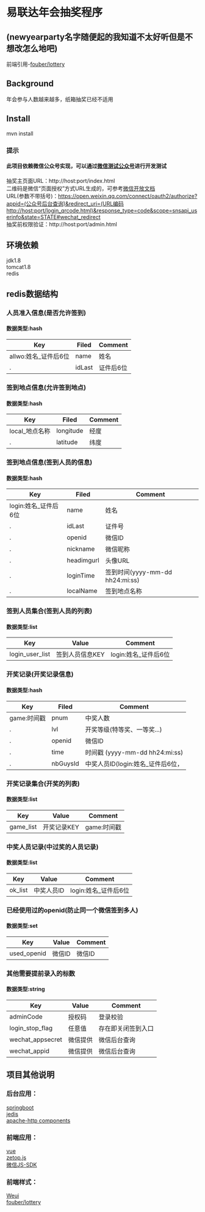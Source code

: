 # 易联达年会抽奖程序
## (newyearparty名字随便起的我知道不太好听但是不想改怎么地吧)
前端引用-[fouber/lottery](https://github.com/fouber/lottery)
## Background
年会参与人数越来越多，纸箱抽奖已经不适用
## Install
mvn install<br>
### 提示

#### 此项目依赖微信公众号实现，可以通过[微信测试公众号](https://mp.weixin.qq.com/debug/cgi-bin/sandbox?t=sandbox/login)进行开发测试<br>
抽奖主页面URL：http://host:port/index.html<br>
二维码是微信“页面授权”方式URL生成的，可参考[微信开放文档](https://developers.weixin.qq.com/doc/offiaccount/OA_Web_Apps/Wechat_webpage_authorization.html)<br>
URL(参数不带括号)：https://open.weixin.qq.com/connect/oauth2/authorize?appid=(公众号后台查询)&redirect_uri=(URL编码http://host:port/login_qrcode.html)&response_type=code&scope=snsapi_userinfo&state=STATE#wechat_redirect <br>
抽奖前权限验证：http://host:port/admin.html<br>

## 环境依赖
jdk1.8<br>
tomcat1.8<br>
redis
## redis数据结构
### 人员准入信息(是否允许签到)
#### 数据类型:hash

Key  | Filed  | Comment
---- | ----- | ------ 
allwo:姓名_证件后6位  | name | 姓名
.  | idLast | 证件后6位 

### 签到地点信息(允许签到地点)
#### 数据类型:hash

Key  | Filed  | Comment
---- | ----- | ------ 
local_地点名称  | longitude | 经度
.  | latitude | 纬度 

### 签到地点信息(签到人员的信息)
#### 数据类型:hash

Key  | Filed  | Comment
---- | ----- | ------ 
login:姓名_证件后6位  | name | 姓名
.  | idLast | 证件号 
.  | openid | 微信ID
.  | nickname | 微信昵称 
.  | headimgurl | 头像URL 
.  | loginTime | 签到时间(yyyy-mm-dd hh24:mi:ss) 
.  | localName | 签到地点名称 

### 签到人员集合(签到人员的列表)
#### 数据类型:list

Key  | Value  | Comment
---- | ----- | ------ 
login_user_list  | 签到人员信息KEY | login:姓名_证件后6位

### 开奖记录(开奖记录信息)
#### 数据类型:hash

Key  | Filed  | Comment
---- | ----- | ------ 
game:时间戳  | pnum | 中奖人数
.  | lvl | 开奖等级(特等奖、一等奖...) 
.  | openid | 微信ID
.  | time | 时间戳 (yyyy-mm-dd hh24:mi:ss)
.  | nbGuysId | 中奖人员ID(login:姓名_证件后6位，|#|分割) 


### 开奖记录集合(开奖的列表)
#### 数据类型:list

Key  | Value  | Comment
---- | ----- | ------ 
game_list  | 开奖记录KEY | game:时间戳 

### 中奖人员记录(中过奖的人员记录)
#### 数据类型:list

Key  | Value  | Comment
---- | ----- | ------ 
ok_list  | 中奖人员ID | login:姓名_证件后6位 

### 已经使用过的openid(防止同一个微信签到多人)
#### 数据类型:set

Key  | Value  | Comment
---- | ----- | ------ 
used_openid  | 微信ID | 微信ID 

### 其他需要提前录入的标数
#### 数据类型:string

Key  | Value  | Comment
---- | ----- | ------ 
adminCode  | 授权码 | 登录校验 
login_stop_flag  | 任意值 | 存在即关闭签到入口 
wechat_appsecret  | 微信提供 | 微信后台查询 
wechat_appid  | 微信提供 | 微信后台查询 

## 项目其他说明 
### 后台应用：
[springboot](https://spring.io/projects/spring-boot/)<br>
[jedis](https://github.com/xetorthio/jedis)<br>
[apache-http components](http://hc.apache.org/)
### 前端应用：
[vue](https://cn.vuejs.org/)<br>
[zetop.js](http://www.zeptojs.cn/)<br>
[微信JS-SDK](https://developers.weixin.qq.com/doc/offiaccount/OA_Web_Apps/JS-SDK.html)<br>
### 前端样式：
[Weui](https://weui.io/)<br>
[fouber/lottery](https://github.com/fouber/lottery)
